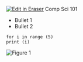 [![Edit in Eraser](https://firebasestorage.googleapis.com/v0/b/second-petal-295822.appspot.com/o/images%2Fgithub%2FOpen%20in%20Eraser.svg?alt=media&token=968381c8-a7e7-472a-8ed6-4a6626da5501)](https://app.eraser.io/workspace/TWB1PyT1D5Hqzt5uDP9E)
Comp Sci 101

- Bullet 1
- Bullet 2
```
for i in range (5)
print (i)
```
![Figure 1](https://eraser.imgix.net/workspaces/TWB1PyT1D5Hqzt5uDP9E/vjFP9MsJehVm8JkNHNbCsE7hU812/---figure---bZzVcErtyAqVuF37EAwOzw.svg?ixlib=js-3.7.0 "Figure 1")




<!--- Eraser file: https://app.eraser.io/workspace/TWB1PyT1D5Hqzt5uDP9E --->